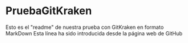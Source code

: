 # PruebaGitKraken
Esto es el "readme" de nuestra prueba con GitKraken en formato MarkDown
Esta línea ha sido introducida desde la página web de GitHub
